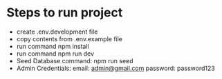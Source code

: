 # Steps to run project

- create .env.development file
- copy contents from .env.example file
- run command npm install
- run command npm run dev
- Seed Database command: npm run seed
- Admin Credentials:
  email: admin@gmail.com
  password: password123

